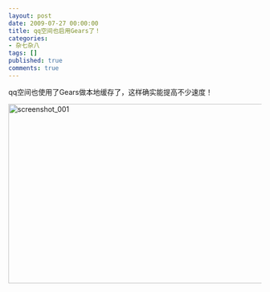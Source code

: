 ```yaml
---
layout: post
date: 2009-07-27 00:00:00
title: qq空间也启用Gears了！
categories:
- 杂七杂八
tags: []
published: true
comments: true
---
```

<p>qq空间也使用了Gears做本地缓存了，这样确实能提高不少速度！</p>

<p><a href="{{site.url}}/media/2009/07/screenshot_0011.png"><img class="alignnone size-full wp-image-530" title="screenshot_001" src="{{site.url}}/media/2009/07/screenshot_0011.png" alt="screenshot_001" width="535" height="357" /></a></p>
